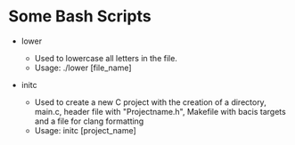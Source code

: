 # Some Bash Scripts

- lower
  - Used to lowercase all letters in the file.
  - Usage: ./lower [file_name]
 
- initc
  - Used to create a new C project with the creation of a directory, main.c, header file with "Projectname.h", Makefile with bacis targets and a file for clang formatting
  - Usage: initc [project_name]
